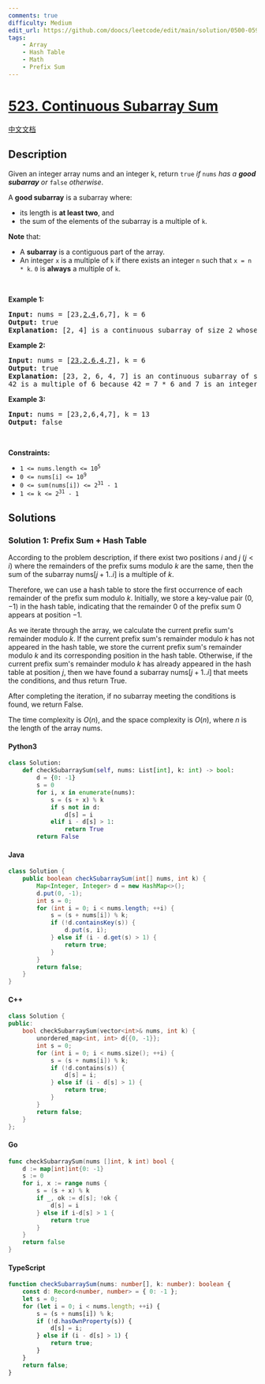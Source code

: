 ```yaml
---
comments: true
difficulty: Medium
edit_url: https://github.com/doocs/leetcode/edit/main/solution/0500-0599/0523.Continuous%20Subarray%20Sum/README_EN.md
tags:
    - Array
    - Hash Table
    - Math
    - Prefix Sum
---
```


<!-- problem:start -->

# [523. Continuous Subarray Sum](https://leetcode.com/problems/continuous-subarray-sum)

[中文文档](/solution/0500-0599/0523.Continuous%20Subarray%20Sum/README.md)

## Description

<!-- description:start -->

<p>Given an integer array nums and an integer k, return <code>true</code> <em>if </em><code>nums</code><em> has a <strong>good subarray</strong> or </em><code>false</code><em> otherwise</em>.</p>

<p>A <strong>good subarray</strong> is a subarray where:</p>

<ul>
	<li>its length is <strong>at least two</strong>, and</li>
	<li>the sum of the elements of the subarray is a multiple of <code>k</code>.</li>
</ul>

<p><strong>Note</strong> that:</p>

<ul>
	<li>A <strong>subarray</strong> is a contiguous part of the array.</li>
	<li>An integer <code>x</code> is a multiple of <code>k</code> if there exists an integer <code>n</code> such that <code>x = n * k</code>. <code>0</code> is <strong>always</strong> a multiple of <code>k</code>.</li>
</ul>

<p>&nbsp;</p>
<p><strong class="example">Example 1:</strong></p>

<pre>
<strong>Input:</strong> nums = [23,<u>2,4</u>,6,7], k = 6
<strong>Output:</strong> true
<strong>Explanation:</strong> [2, 4] is a continuous subarray of size 2 whose elements sum up to 6.
</pre>

<p><strong class="example">Example 2:</strong></p>

<pre>
<strong>Input:</strong> nums = [<u>23,2,6,4,7</u>], k = 6
<strong>Output:</strong> true
<strong>Explanation:</strong> [23, 2, 6, 4, 7] is an continuous subarray of size 5 whose elements sum up to 42.
42 is a multiple of 6 because 42 = 7 * 6 and 7 is an integer.
</pre>

<p><strong class="example">Example 3:</strong></p>

<pre>
<strong>Input:</strong> nums = [23,2,6,4,7], k = 13
<strong>Output:</strong> false
</pre>

<p>&nbsp;</p>
<p><strong>Constraints:</strong></p>

<ul>
	<li><code>1 &lt;= nums.length &lt;= 10<sup>5</sup></code></li>
	<li><code>0 &lt;= nums[i] &lt;= 10<sup>9</sup></code></li>
	<li><code>0 &lt;= sum(nums[i]) &lt;= 2<sup>31</sup> - 1</code></li>
	<li><code>1 &lt;= k &lt;= 2<sup>31</sup> - 1</code></li>
</ul>

<!-- description:end -->

## Solutions

<!-- solution:start -->

### Solution 1: Prefix Sum + Hash Table

According to the problem description, if there exist two positions $i$ and $j$ ($j < i$) where the remainders of the prefix sums modulo $k$ are the same, then the sum of the subarray $\text{nums}[j+1..i]$ is a multiple of $k$.

Therefore, we can use a hash table to store the first occurrence of each remainder of the prefix sum modulo $k$. Initially, we store a key-value pair $(0, -1)$ in the hash table, indicating that the remainder $0$ of the prefix sum $0$ appears at position $-1$.

As we iterate through the array, we calculate the current prefix sum's remainder modulo $k$. If the current prefix sum's remainder modulo $k$ has not appeared in the hash table, we store the current prefix sum's remainder modulo $k$ and its corresponding position in the hash table. Otherwise, if the current prefix sum's remainder modulo $k$ has already appeared in the hash table at position $j$, then we have found a subarray $\text{nums}[j+1..i]$ that meets the conditions, and thus return $\text{True}$.

After completing the iteration, if no subarray meeting the conditions is found, we return $\text{False}$.

The time complexity is $O(n)$, and the space complexity is $O(n)$, where $n$ is the length of the array $\text{nums}$.

<!-- tabs:start -->

#### Python3

```python
class Solution:
    def checkSubarraySum(self, nums: List[int], k: int) -> bool:
        d = {0: -1}
        s = 0
        for i, x in enumerate(nums):
            s = (s + x) % k
            if s not in d:
                d[s] = i
            elif i - d[s] > 1:
                return True
        return False
```

#### Java

```java
class Solution {
    public boolean checkSubarraySum(int[] nums, int k) {
        Map<Integer, Integer> d = new HashMap<>();
        d.put(0, -1);
        int s = 0;
        for (int i = 0; i < nums.length; ++i) {
            s = (s + nums[i]) % k;
            if (!d.containsKey(s)) {
                d.put(s, i);
            } else if (i - d.get(s) > 1) {
                return true;
            }
        }
        return false;
    }
}
```

#### C++

```cpp
class Solution {
public:
    bool checkSubarraySum(vector<int>& nums, int k) {
        unordered_map<int, int> d{{0, -1}};
        int s = 0;
        for (int i = 0; i < nums.size(); ++i) {
            s = (s + nums[i]) % k;
            if (!d.contains(s)) {
                d[s] = i;
            } else if (i - d[s] > 1) {
                return true;
            }
        }
        return false;
    }
};
```

#### Go

```go
func checkSubarraySum(nums []int, k int) bool {
	d := map[int]int{0: -1}
	s := 0
	for i, x := range nums {
		s = (s + x) % k
		if _, ok := d[s]; !ok {
			d[s] = i
		} else if i-d[s] > 1 {
			return true
		}
	}
	return false
}
```

#### TypeScript

```ts
function checkSubarraySum(nums: number[], k: number): boolean {
    const d: Record<number, number> = { 0: -1 };
    let s = 0;
    for (let i = 0; i < nums.length; ++i) {
        s = (s + nums[i]) % k;
        if (!d.hasOwnProperty(s)) {
            d[s] = i;
        } else if (i - d[s] > 1) {
            return true;
        }
    }
    return false;
}
```

<!-- tabs:end -->

<!-- solution:end -->

<!-- problem:end -->
